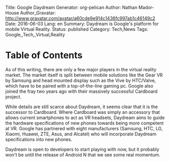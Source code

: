 Title: Google Daydream
Generator: org-pelican
Author: Nathan Mador-House
Author_Gravatar: http://www.gravatar.com/avatar/a60cde9e914c1436fc997ab1c46149c2
Date: 2016-06-03
Lang: en
Summary: Daydream is Google's platform for mobile Virtual Reality.
Status: published
Category: Tech,News
Tags: Google,,Tech,,Virtual,Reality


# Table of Contents



As of this writing, there are only a few major players in the virtual reality market. The market itself is split between mobile solutions like the Gear VR by Samsung and head mounted display such as the Vive by HTC/Valve, which have to be paired with a top-of-the-line gaming pc. Google also joined the fray two years ago with their massively successful Cardboard project.

While details are still scarce about Daydream, it seems clear that it is the successor to Cardboard. Where Cardboard was simply an accessory that allows current smartphones to act as VR headsets, Daydream aims to guide the hardware specifications of new phones towards being more competent at VR. Google has partnered with eight manufacturers (Samsung, HTC, LG, Xiaomi, Huawei, ZTE, Asus, and Alcatel) who will incorporate Daydream specifications into new phones.

Daydream is open to developers to start playing with now, but it probably won't be until the release of Android N that we see some real momentum.

